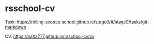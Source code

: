 # rsschool-cv

Task: https://rolling-scopes-school.github.io/stage0/#/stage0/tasks/git-markdown

CV: https://naXa777.github.io/rsschool-cv/cv
